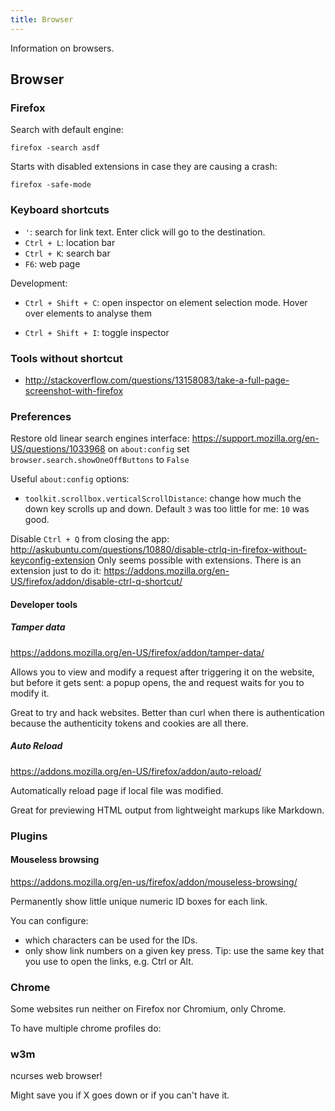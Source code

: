 ```yaml
---
title: Browser
---
```


Information on browsers.

## Browser

### Firefox

Search with default engine:

    firefox -search asdf

Starts with disabled extensions in case they are causing a crash:

    firefox -safe-mode

### Keyboard shortcuts

- `'`: search for link text. Enter click will go to the destination.
- `Ctrl + L`: location bar
- `Ctrl + K`: search bar
- `F6`: web page

Development:

-   `Ctrl + Shift + C`: open inspector on element selection mode.
    Hover over elements to analyse them

-   `Ctrl + Shift + I`: toggle inspector

### Tools without shortcut

-   <http://stackoverflow.com/questions/13158083/take-a-full-page-screenshot-with-firefox>

### Preferences

Restore old linear search engines interface:
<https://support.mozilla.org/en-US/questions/1033968>
on `about:config` set `browser.search.showOneOffButtons` to `False`

Useful `about:config` options:

- `toolkit.scrollbox.verticalScrollDistance`: change how much the down key scrolls up and down. Default `3` was too little for me: `10` was good.

Disable `Ctrl + Q` from closing the app: <http://askubuntu.com/questions/10880/disable-ctrlq-in-firefox-without-keyconfig-extension> Only seems possible with extensions. There is an extension just to do it: <https://addons.mozilla.org/en-US/firefox/addon/disable-ctrl-q-shortcut/>

#### Developer tools

##### Tamper data

<https://addons.mozilla.org/en-US/firefox/addon/tamper-data/>

Allows you to view and modify a request after triggering it on the website,
but before it gets sent: a popup opens, the and request waits for you to modify it.

Great to try and hack websites.
Better than curl when there is authentication
because the authenticity tokens and cookies are all there.

##### Auto Reload

<https://addons.mozilla.org/en-US/firefox/addon/auto-reload/>

Automatically reload page if local file was modified.

Great for previewing HTML output from lightweight markups like Markdown.

### Plugins

#### Mouseless browsing

<https://addons.mozilla.org/en-us/firefox/addon/mouseless-browsing/>

Permanently show little unique numeric ID boxes for each link.

You can configure:

- which characters can be used for the IDs.
- only show link numbers on a given key press. Tip: use the same key that you use to open the links, e.g. Ctrl or Alt.

### Chrome

Some websites run neither on Firefox nor Chromium, only Chrome.

To have multiple chrome profiles do:

### w3m

ncurses web browser!

Might save you if X goes down or if you can't have it.
